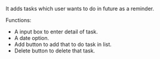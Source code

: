It adds tasks which user wants to do in future as a reminder. 

Functions:
- A input box to enter detail of task.
- A date option.
- Add button to add that to do task in list.
- Delete button to delete that task.

